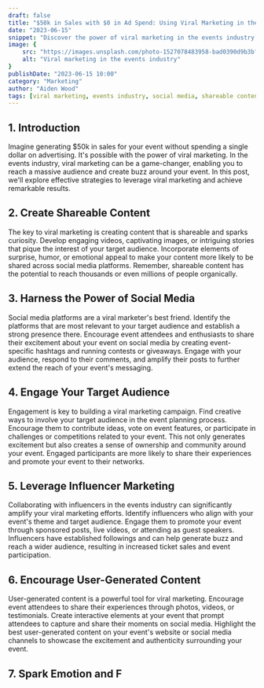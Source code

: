 ```yaml
---
draft: false
title: "$50k in Sales with $0 in Ad Spend: Using Viral Marketing in the Events Industry"
date: "2023-06-15"
snippet: "Discover the power of viral marketing in the events industry and learn how to generate $50k in sales without spending a dime on advertising. Explore effective strategies to create shareable content, leverage social media platforms, and engage your target audience in a way that sparks excitement and drives event ticket sales."
image: {
    src: "https://images.unsplash.com/photo-1527078483958-bad0390d9b3b?&fit=crop&w=430&h=240",
    alt: "Viral marketing in the events industry"
}
publishDate: "2023-06-15 10:00"
category: "Marketing"
author: "Aiden Wood"
tags: [viral marketing, events industry, social media, shareable content, audience engagement]
---
```


## 1. Introduction

Imagine generating $50k in sales for your event without spending a single dollar on advertising. It's possible with the power of viral marketing. In the events industry, viral marketing can be a game-changer, enabling you to reach a massive audience and create buzz around your event. In this post, we'll explore effective strategies to leverage viral marketing and achieve remarkable results.

## 2. Create Shareable Content

The key to viral marketing is creating content that is shareable and sparks curiosity. Develop engaging videos, captivating images, or intriguing stories that pique the interest of your target audience. Incorporate elements of surprise, humor, or emotional appeal to make your content more likely to be shared across social media platforms. Remember, shareable content has the potential to reach thousands or even millions of people organically.

## 3. Harness the Power of Social Media

Social media platforms are a viral marketer's best friend. Identify the platforms that are most relevant to your target audience and establish a strong presence there. Encourage event attendees and enthusiasts to share their excitement about your event on social media by creating event-specific hashtags and running contests or giveaways. Engage with your audience, respond to their comments, and amplify their posts to further extend the reach of your event's messaging.

## 4. Engage Your Target Audience

Engagement is key to building a viral marketing campaign. Find creative ways to involve your target audience in the event planning process. Encourage them to contribute ideas, vote on event features, or participate in challenges or competitions related to your event. This not only generates excitement but also creates a sense of ownership and community around your event. Engaged participants are more likely to share their experiences and promote your event to their networks.

## 5. Leverage Influencer Marketing

Collaborating with influencers in the events industry can significantly amplify your viral marketing efforts. Identify influencers who align with your event's theme and target audience. Engage them to promote your event through sponsored posts, live videos, or attending as guest speakers. Influencers have established followings and can help generate buzz and reach a wider audience, resulting in increased ticket sales and event participation.

## 6. Encourage User-Generated Content

User-generated content is a powerful tool for viral marketing. Encourage event attendees to share their experiences through photos, videos, or testimonials. Create interactive elements at your event that prompt attendees to capture and share their moments on social media. Highlight the best user-generated content on your event's website or social media channels to showcase the excitement and authenticity surrounding your event.

## 7. Spark Emotion and F
